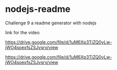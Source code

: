 # nodejs-readme
Challenge 9 a readme generator with nodejs


link for the video

https://drive.google.com/file/d/1uM6Xp3TiZQ0yLw-jWO4soexfsZSJvsrv/view

https://drive.google.com/file/d/1uM6Xp3TiZQ0yLw-jWO4soexfsZSJvsrv/view